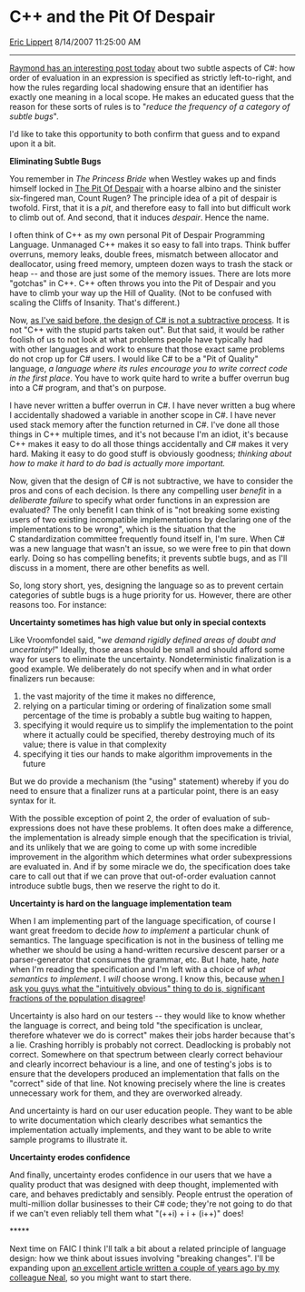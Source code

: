 <div id="page">

# C++ and the Pit Of Despair

[Eric Lippert](https://social.msdn.microsoft.com/profile/Eric%20Lippert) 8/14/2007 11:25:00 AM

-----

<div id="content">

<div class="mine">

[Raymond has an interesting post today](http://blogs.msdn.com/oldnewthing/archive/2007/08/14/4374222.aspx) about two subtle aspects of C\#: how order of evaluation in an expression is specified as strictly left-to-right, and how the rules regarding local shadowing ensure that an identifier has exactly one meaning in a local scope. He makes an educated guess that the reason for these sorts of rules is to "*reduce the frequency of a category of subtle bugs*".

I'd like to take this opportunity to both confirm that guess and to expand upon it a bit.

**Eliminating Subtle Bugs** 

You remember in *The Princess Bride* when Westley wakes up and finds himself locked in [The Pit Of Despair](http://www.wavcentral.com/movies/pbride.html) with a hoarse albino and the sinister six-fingered man, Count Rugen? The principle idea of a pit of despair is twofold. First, that it is a *pit*, and therefore easy to fall into but difficult work to climb out of. And second, that it induces *despair*. Hence the name.

I often think of C++ as my own personal Pit of Despair Programming Language. Unmanaged C++ makes it so easy to fall into traps. Think buffer overruns, memory leaks, double frees, mismatch between allocator and deallocator, using freed memory, umpteen dozen ways to trash the stack or heap -- and those are just some of the memory issues. There are lots more "gotchas" in C++. C++ often throws you into the Pit of Despair and you have to climb your way up the Hill of Quality. (Not to be confused with scaling the Cliffs of Insanity. That's different.)

Now, [as I've said before, the design of C\# is not a subtractive process](http://blogs.msdn.com/ericlippert/archive/2007/05/14/why-are-overloaded-operators-always-static-in-c.aspx). It is not "C++ with the stupid parts taken out". But that said, it would be rather foolish of us to not look at what problems people have typically had with other languages and work to ensure that those exact same problems do not crop up for C\# users. I would like C\# to be a "Pit of Quality" language, *a language where its rules encourage you to write correct code in the first place*. You have to work quite hard to write a buffer overrun bug into a C\# program, and that's on purpose.

I have never written a buffer overrun in C\#. I have never written a bug where I accidentally shadowed a variable in another scope in C\#. I have never used stack memory after the function returned in C\#. I've done all those things in C++ multiple times, and it's not because I'm an idiot, it's because C++ makes it easy to do all those things accidentally and C\# makes it very hard. Making it easy to do good stuff is obviously goodness; *thinking about how to make it hard to do bad is actually more important.*

Now, given that the design of C\# is not subtractive, we have to consider the pros and cons of each decision. Is there any compelling user *benefit* in a *deliberate* *failure* to specify what order functions in an expression are evaluated? The only benefit I can think of is "not breaking some existing users of two existing incompatible implementations by declaring one of the implementations to be wrong", which is the situation that the C standardization committee frequently found itself in, I'm sure. When C\# was a new language that wasn't an issue, so we were free to pin that down early. Doing so has compelling benefits; it prevents subtle bugs, and as I'll discuss in a moment, there are other benefits as well.

So, long story short, yes, designing the language so as to prevent certain categories of subtle bugs is a huge priority for us. However, there are other reasons too. For instance:

**Uncertainty sometimes has high value but only in special contexts**

Like Vroomfondel said, "*we demand rigidly defined areas of doubt and uncertainty\!*" Ideally, those areas should be small and should afford some way for users to eliminate the uncertainty. Nondeterministic finalization is a good example. We deliberately do not specify when and in what order finalizers run because:

1.  the vast majority of the time it makes no difference,
2.  relying on a particular timing or ordering of finalization some small percentage of the time is probably a subtle bug waiting to happen,
3.  specifying it would require us to simplify the implementation to the point where it actually could be specified, thereby destroying much of its value; there is value in that complexity
4.  specifying it ties our hands to make algorithm improvements in the future

But we do provide a mechanism (the "using" statement) whereby if you do need to ensure that a finalizer runs at a particular point, there is an easy syntax for it.

With the possible exception of point 2, the order of evaluation of sub-expressions does not have these problems. It often does make a difference, the implementation is already simple enough that the specification is trivial, and its unlikely that we are going to come up with some incredible improvement in the algorithm which determines what order subexpressions are evaluated in. And if by some miracle we do, the specification does take care to call out that if we can prove that out-of-order evaluation cannot introduce subtle bugs, then we reserve the right to do it.

**Uncertainty is hard on the language implementation team**

When I am implementing part of the language specification, of course I want great freedom to decide *how to implement* a particular chunk of semantics. The language specification is not in the business of telling me whether we should be using a hand-written recursive descent parser or a parser-generator that consumes the grammar, etc. But I hate, hate, *hate* when I'm reading the specification and I'm left with a choice of *what semantics to implement*. I *will* choose wrong. I know this, because [when I ask you guys what the "intuitively obvious" thing to do is, significant fractions of the population disagree](http://blogs.msdn.com/ericlippert/archive/2006/06/27/648681.aspx)\!

Uncertainty is also hard on our testers -- they would like to know whether the language is correct, and being told "the specification is unclear, therefore whatever we do is correct" makes their jobs harder because that's a lie. Crashing horribly is probably not correct. Deadlocking is probably not correct. Somewhere on that spectrum between clearly correct behaviour and clearly incorrect behaviour is a line, and one of testing's jobs is to ensure that the developers produced an implementation that falls on the "correct" side of that line. Not knowing precisely where the line is creates unnecessary work for them, and they are overworked already.

And uncertainty is hard on our user education people. They want to be able to write documentation which clearly describes what semantics the implementation actually implements, and they want to be able to write sample programs to illustrate it.

**Uncertainty erodes confidence** 

And finally, uncertainty erodes confidence in our users that we have a quality product that was designed with deep thought, implemented with care, and behaves predictably and sensibly. People entrust the operation of multi-million dollar businesses to their C\# code; they're not going to do that if we can't even reliably tell them what "(++i) + i + (i++)" does\!

\*\*\*\*\*

Next time on FAIC I think I'll talk a bit about a related principle of language design: how we think about issues involving "breaking changes". I'll be expanding upon [an excellent article written a couple of years ago by my colleague Neal](http://blogs.msdn.com/nealho/archive/2005/11/22/496101.aspx), so you might want to start there.

 

</div>

</div>

</div>

